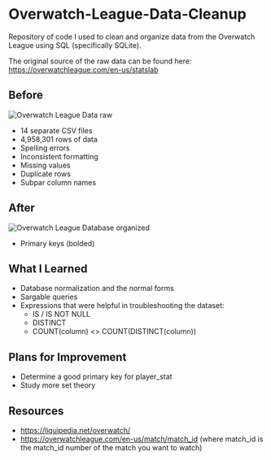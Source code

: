 # Overwatch-League-Data-Cleanup
Repository of code I used to clean and organize data from the Overwatch League using SQL (specifically SQLite).

The original source of the raw data can be found here: https://overwatchleague.com/en-us/statslab

## Before
![Overwatch League Data raw](https://user-images.githubusercontent.com/97869630/152226888-bdc4aa8b-30c1-4126-bbae-a083f2b9c8ba.PNG)
- 14 separate CSV files
- 4,958,301 rows of data
- Spelling errors
- Inconsistent formatting
- Missing values
- Duplicate rows
- Subpar column names

## After
![Overwatch League Database organized](https://user-images.githubusercontent.com/97869630/152306351-3733b08d-6449-48ed-9d1a-a62543a7ee78.PNG)
- Primary keys (bolded)

## What I Learned
- Database normalization and the normal forms
- Sargable queries
- Expressions that were helpful in troubleshooting the dataset: 
  -  IS / IS NOT NULL
  -  DISTINCT
  -  COUNT(column) <> COUNT(DISTINCT(column))

## Plans for Improvement
- Determine a good primary key for player_stat
- Study more set theory

## Resources
- https://liquipedia.net/overwatch/
- https://overwatchleague.com/en-us/match/match_id (where match_id is the match_id number of the match you want to watch)
